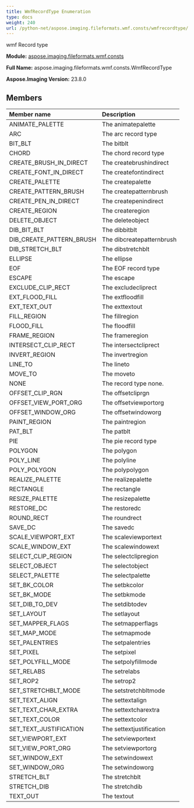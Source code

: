 ```yaml
---
title: WmfRecordType Enumeration
type: docs
weight: 240
url: /python-net/aspose.imaging.fileformats.wmf.consts/wmfrecordtype/
---
```


wmf Record type

**Module:** [aspose.imaging.fileformats.wmf.consts](/imaging/python-net/aspose.imaging.fileformats.wmf.consts/)

**Full Name:** aspose.imaging.fileformats.wmf.consts.WmfRecordType

**Aspose.Imaging Version:** 23.8.0

## **Members**
| **Member name** | **Description** |
| :- | :- |
| ANIMATE_PALETTE | The animatepalette |
| ARC | The arc record type |
| BIT_BLT | The bitblt |
| CHORD | The chord record type |
| CREATE_BRUSH_IN_DIRECT | The createbrushindirect |
| CREATE_FONT_IN_DIRECT | The createfontindirect |
| CREATE_PALETTE | The createpalette |
| CREATE_PATTERN_BRUSH | The createpatternbrush |
| CREATE_PEN_IN_DIRECT | The createpenindirect |
| CREATE_REGION | The createregion |
| DELETE_OBJECT | The deleteobject |
| DIB_BIT_BLT | The dibbitblt |
| DIB_CREATE_PATTERN_BRUSH | The dibcreatepatternbrush |
| DIB_STRETCH_BLT | The dibstretchblt |
| ELLIPSE | The ellipse |
| EOF | The EOF record type |
| ESCAPE | The escape |
| EXCLUDE_CLIP_RECT | The excludecliprect |
| EXT_FLOOD_FILL | The extfloodfill |
| EXT_TEXT_OUT | The exttextout |
| FILL_REGION | The fillregion |
| FLOOD_FILL | The floodfill |
| FRAME_REGION | The frameregion |
| INTERSECT_CLIP_RECT | The intersectcliprect |
| INVERT_REGION | The invertregion |
| LINE_TO | The lineto |
| MOVE_TO | The moveto |
| NONE | The record type none. |
| OFFSET_CLIP_RGN | The offsetcliprgn |
| OFFSET_VIEW_PORT_ORG | The offsetviewportorg |
| OFFSET_WINDOW_ORG | The offsetwindoworg |
| PAINT_REGION | The paintregion |
| PAT_BLT | The patblt |
| PIE | The pie record type |
| POLYGON | The polygon |
| POLY_LINE | The polyline |
| POLY_POLYGON | The polypolygon |
| REALIZE_PALETTE | The realizepalette |
| RECTANGLE | The rectangle |
| RESIZE_PALETTE | The resizepalette |
| RESTORE_DC | The restoredc |
| ROUND_RECT | The roundrect |
| SAVE_DC | The savedc |
| SCALE_VIEWPORT_EXT | The scaleviewportext |
| SCALE_WINDOW_EXT | The scalewindowext |
| SELECT_CLIP_REGION | The selectclipregion |
| SELECT_OBJECT | The selectobject |
| SELECT_PALETTE | The selectpalette |
| SET_BK_COLOR | The setbkcolor |
| SET_BK_MODE | The setbkmode |
| SET_DIB_TO_DEV | The setdibtodev |
| SET_LAYOUT | The setlayout |
| SET_MAPPER_FLAGS | The setmapperflags |
| SET_MAP_MODE | The setmapmode |
| SET_PALENTRIES | The setpalentries |
| SET_PIXEL | The setpixel |
| SET_POLYFILL_MODE | The setpolyfillmode |
| SET_RELABS | The setrelabs |
| SET_ROP2 | The setrop2 |
| SET_STRETCHBLT_MODE | The setstretchbltmode |
| SET_TEXT_ALIGN | The settextalign |
| SET_TEXT_CHAR_EXTRA | The settextcharextra |
| SET_TEXT_COLOR | The settextcolor |
| SET_TEXT_JUSTIFICATION | The settextjustification |
| SET_VIEWPORT_EXT | The setviewportext |
| SET_VIEW_PORT_ORG | The setviewportorg |
| SET_WINDOW_EXT | The setwindowext |
| SET_WINDOW_ORG | The setwindoworg |
| STRETCH_BLT | The stretchblt |
| STRETCH_DIB | The stretchdib |
| TEXT_OUT | The textout |
